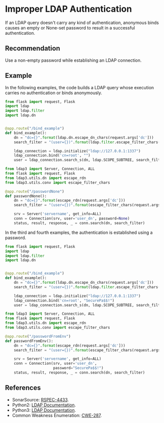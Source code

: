 # Improper LDAP Authentication
If an LDAP query doesn't carry any kind of authentication, anonymous binds causes an empty or None-set password to result in a successful authentication.


## Recommendation
Use a non-empty password while establishing an LDAP connection.


## Example
In the following examples, the code builds a LDAP query whose execution carries no authentication or binds anonymously.


```python
from flask import request, Flask
import ldap
import ldap.filter
import ldap.dn


@app.route("/bind_example")
def bind_example():
    dn = "dc={}".format(ldap.dn.escape_dn_chars(request.args['dc']))
    search_filter = "(user={})".format(ldap.filter.escape_filter_chars(request.args['search']))

    ldap_connection = ldap.initialize("ldap://127.0.0.1:1337")
    ldap_connection.bind('cn=root', "")
    user = ldap_connection.search_s(dn, ldap.SCOPE_SUBTREE, search_filter)

```

```python
from ldap3 import Server, Connection, ALL
from flask import request, Flask
from ldap3.utils.dn import escape_rdn
from ldap3.utils.conv import escape_filter_chars

@app.route("/passwordNone")
def passwordNone():
    dn = "dc={}".format(escape_rdn(request.args['dc']))
    search_filter = "(user={})".format(escape_filter_chars(request.args['search']))

    srv = Server('servername', get_info=ALL)
    conn = Connection(srv, user='user_dn', password=None)
    status, result, response, _ = conn.search(dn, search_filter)

```
In the third and fourth examples, the authentication is established using a password.


```python
from flask import request, Flask
import ldap
import ldap.filter
import ldap.dn


@app.route("/bind_example")
def bind_example():
    dn = "dc={}".format(ldap.dn.escape_dn_chars(request.args['dc']))
    search_filter = "(user={})".format(ldap.filter.escape_filter_chars(request.args['search']))

    ldap_connection = ldap.initialize("ldap://127.0.0.1:1337")
    ldap_connection.bind('cn=root', "SecurePa$$!")
    user = ldap_connection.search_s(dn, ldap.SCOPE_SUBTREE, search_filter)

```

```python
from ldap3 import Server, Connection, ALL
from flask import request, Flask
from ldap3.utils.dn import escape_rdn
from ldap3.utils.conv import escape_filter_chars

@app.route("/passwordFromEnv")
def passwordFromEnv():
    dn = "dc={}".format(escape_rdn(request.args['dc']))
    search_filter = "(user={})".format(escape_filter_chars(request.args['search']))

    srv = Server('servername', get_info=ALL)
    conn = Connection(srv, user='user_dn',
                      password="SecurePa$$!")
    status, result, response, _ = conn.search(dn, search_filter)

```

## References
* SonarSource: [RSPEC-4433](https://rules.sonarsource.com/python/type/Vulnerability/RSPEC-4433).
* Python2: [LDAP Documentation](https://www.python-ldap.org/en/python-ldap-3.3.0/reference/ldap.html).
* Python3: [LDAP Documentation](https://ldap3.readthedocs.io/en/latest/).
* Common Weakness Enumeration: [CWE-287](https://cwe.mitre.org/data/definitions/287.html).
